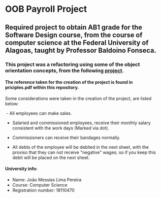 # OOB Payroll Project

## Required project to obtain AB1 grade for the Software Design course, from the course of computer science at the Federal University of Alagoas, taught by Professor Baldoino Fonseca.

### This project was a refactoring using some of the object orientation concepts, from the following [project](https://github.com/joaorura/Payroll).

#### The reference taken for the creation of the project is found in priciples.pdf within this repository.

Some considerations were taken in the creation of the project, are listed below:

 - All employees can make sales.

 - Salaried and commissioned employees, receive their monthly salary consistent with the work days (Marked via dot).

 - Commissioners can receive their bandages normally.

 - All debts of the employee will be debited in the next sheet, with the proviso that they can not receive "negative" wages; so    if you keep this debit will be placed on the next sheet.

#### University info:
 - Name: João Messias Lima Pereira
 - Course: Computer Science
 - Registration number: 18110470
